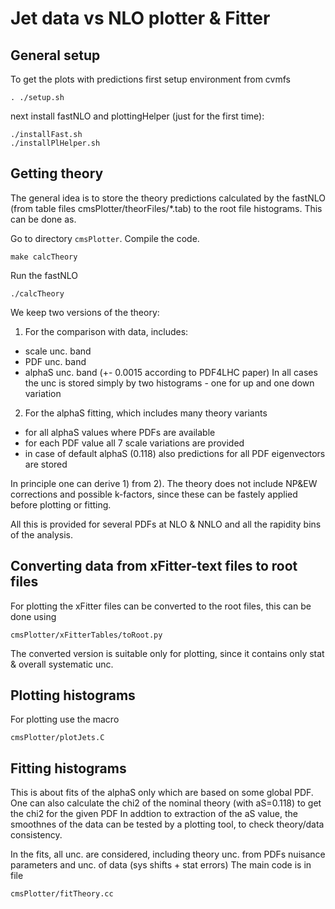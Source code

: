 # Jet data vs NLO plotter & Fitter

## General setup

To get the plots with predictions first setup environment from cvmfs
```
. ./setup.sh
```
next install fastNLO and plottingHelper (just for the first time):
```
./installFast.sh
./installPlHelper.sh
```

## Getting theory

The general idea is to store the theory predictions calculated by the fastNLO (from table files cmsPlotter/theorFiles/\*.tab) to the root file histograms.
This can be done as.

Go to directory `cmsPlotter`.
Compile the code.
```
make calcTheory
```
Run the fastNLO
```
./calcTheory
```

We keep two versions of the theory:
1) For the comparison with data, includes:
- scale unc. band
- PDF unc. band
- alphaS unc. band (+- 0.0015 according to PDF4LHC paper)
In all cases the unc is stored simply by two histograms - one for up and one down variation

2) For the alphaS fitting, which includes many theory variants
- for all alphaS values where PDFs are available
- for each PDF value all 7 scale variations are provided
- in case of default alphaS (0.118) also predictions for all PDF eigenvectors are stored

In principle one can derive 1) from 2).
The theory does not include NP&EW corrections and possible k-factors, since these can be fastely applied before plotting or fitting.

All this is provided for several PDFs at NLO & NNLO and all the rapidity bins of the analysis.


## Converting data from xFitter-text files to root files
For plotting the xFitter files can be converted to the root files, this can be done using
```
cmsPlotter/xFitterTables/toRoot.py
```
The converted version is suitable only for plotting, since it contains only stat & overall systematic unc.


## Plotting histograms
For plotting use the macro
```
cmsPlotter/plotJets.C
```


## Fitting histograms
This is about fits of the alphaS only which are based on some global PDF.
One can also calculate the chi2 of the nominal theory (with aS=0.118) to get the chi2 for the given PDF
In addtion to extraction of the aS value, the smoothnes of the data can be tested by a plotting tool, to check theory/data consistency.

In the fits, all unc. are considered, including theory unc. from PDFs nuisance parameters and unc. of data (sys shifts + stat errors)
The main code is in file
```
cmsPlotter/fitTheory.cc
```

